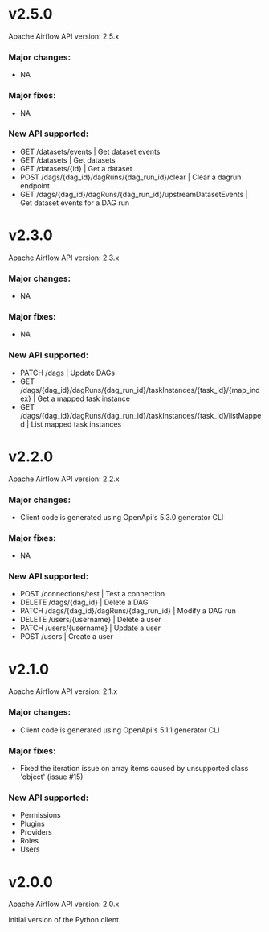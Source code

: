 <!--
 Licensed to the Apache Software Foundation (ASF) under one
 or more contributor license agreements.  See the NOTICE file
 distributed with this work for additional information
 regarding copyright ownership.  The ASF licenses this file
 to you under the Apache License, Version 2.0 (the
 "License"); you may not use this file except in compliance
 with the License.  You may obtain a copy of the License at

   http://www.apache.org/licenses/LICENSE-2.0

 Unless required by applicable law or agreed to in writing,
 software distributed under the License is distributed on an
 "AS IS" BASIS, WITHOUT WARRANTIES OR CONDITIONS OF ANY
 KIND, either express or implied.  See the License for the
 specific language governing permissions and limitations
 under the License.
 -->

# v2.5.0

Apache Airflow API version: 2.5.x

### Major changes:

- NA

### Major fixes:

- NA

### New API supported:

- GET /datasets/events | Get dataset events
- GET /datasets | Get datasets
- GET /datasets/{id} | Get a dataset
- POST /dags/{dag_id}/dagRuns/{dag_run_id}/clear | Clear a dagrun endpoint
- GET /dags/{dag_id}/dagRuns/{dag_run_id}/upstreamDatasetEvents | Get dataset events for a DAG run

# v2.3.0

Apache Airflow API version: 2.3.x

### Major changes:

- NA

### Major fixes:

- NA

### New API supported:

- PATCH /dags | Update DAGs
- GET /dags/{dag_id}/dagRuns/{dag_run_id}/taskInstances/{task_id}/{map_index} | Get a mapped task instance
- GET /dags/{dag_id}/dagRuns/{dag_run_id}/taskInstances/{task_id}/listMapped | List mapped task instances

# v2.2.0

Apache Airflow API version: 2.2.x

### Major changes:

- Client code is generated using OpenApi's 5.3.0 generator CLI

### Major fixes:

- NA

### New API supported:

- POST /connections/test | Test a connection
- DELETE /dags/{dag_id} | Delete a DAG
- PATCH /dags/{dag_id}/dagRuns/{dag_run_id} | Modify a DAG run
- DELETE /users/{username} | Delete a user
- PATCH /users/{username} | Update a user
- POST /users | Create a user

# v2.1.0

Apache Airflow API version: 2.1.x

### Major changes:

 - Client code is generated using OpenApi's 5.1.1 generator CLI

### Major fixes:

 - Fixed the iteration issue on array items caused by unsupported class 'object' (issue #15)

### New API supported:

 - Permissions
 - Plugins
 - Providers
 - Roles
 - Users

# v2.0.0

Apache Airflow API version: 2.0.x

Initial version of the Python client.
